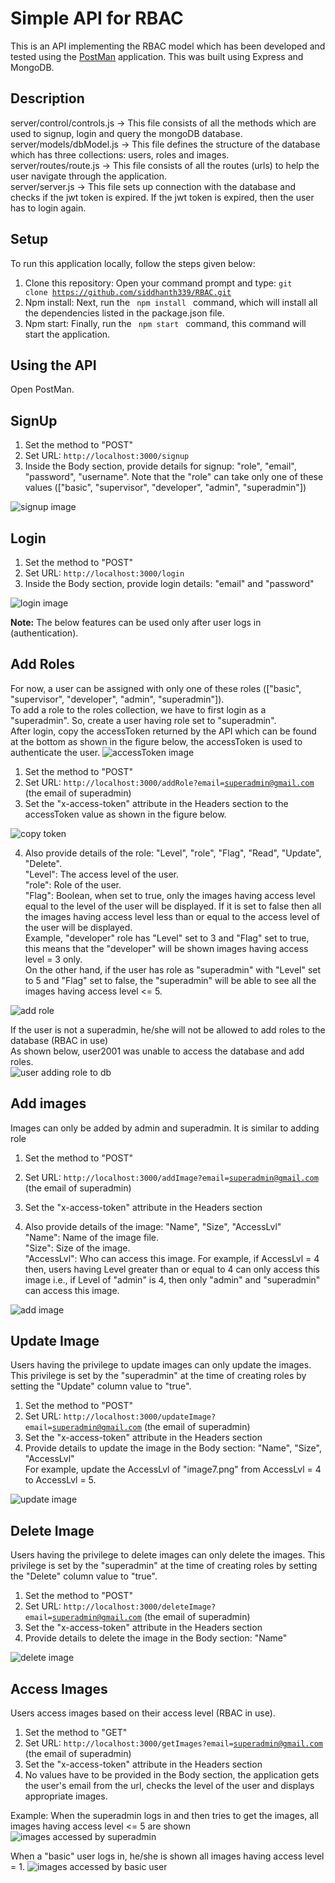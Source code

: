 # Simple API for RBAC 
This is an API implementing the RBAC model which has been developed and tested using the <a href = "https://www.postman.com/" alt = "PostMan">PostMan</a> application.
This was built using Express and MongoDB.

## Description 
server/control/controls.js -> This file consists of all the methods which are used to signup, login and query the mongoDB database.<br>
server/models/dbModel.js -> This file defines the structure of the database which has three collections: users, roles and images.<br>
server/routes/route.js -> This file consists of all the routes (urls) to help the user navigate through the application.<br>
server/server.js -> This file sets up connection with the database and checks if the jwt token is expired. If the jwt token is expired, then the user has to login again.<br>

## Setup
To run this application locally, follow the steps given below:
1. Clone this repository: Open your command prompt and type: <code>git clone https://github.com/siddhanth339/RBAC.git</code>
2. Npm install: Next, run the <code> npm install </code> command, which will install all the dependencies listed in the package.json file.
3. Npm start: Finally, run the <code> npm start </code> command, this command will start the application.

## Using the API
Open PostMan.<br>

## SignUp

1. Set the method to "POST"
2. Set URL: <code>http://localhost:3000/signup</code>
3. Inside the Body section, provide details for signup: "role", "email", "password", "username".
Note that the "role" can take only one of these values (["basic", "supervisor", "developer", "admin", "superadmin"])
<img src = "./images/signup.png" alt = "signup image">

## Login

1. Set the method to "POST"
2. Set URL: <code>http://localhost:3000/login</code>
3. Inside the Body section, provide login details: "email" and "password"
<img src = "./images/login.png" alt = "login image">

<b>Note:</b> The below features can be used only after user logs in (authentication).

## Add Roles
For now, a user can be assigned with only one of these roles (["basic", "supervisor", "developer", "admin", "superadmin"]).<br>
To add a role to the roles collection, we have to first login as a "superadmin". So, create a user having role set to "superadmin".<br>
After login, copy the accessToken returned by the API which can be found at the bottom as shown in the figure below, the accessToken is used to authenticate the user.
<img src = "./images/accessToken.jpg" alt = "accessToken image"><br>

1. Set the method to "POST"
2. Set URL: <code>http://localhost:3000/addRole?email=superadmin@gmail.com</code> (the email of superadmin)
3. Set the "x-access-token" attribute in the Headers section to the accessToken value as shown in the figure below.
<img src = "./images/copyAccessTokenToHeader.jpg" alt = "copy token">

4. Also provide details of the role: "Level", "role", "Flag", "Read", "Update", "Delete". <br>
"Level": The access level of the user.<br>
"role": Role of the user.<br>
"Flag": Boolean, when set to true, only the images having access level equal to the level of the user will be displayed. If it is set to false then all the images having access level less than or equal to the access level of the user will be displayed.<br>
Example, "developer" role has "Level" set to 3 and "Flag" set to true, this means that the "developer" will be shown images having access level = 3 only.<br>
On the other hand, if the user has role as "superadmin" with "Level" set to 5 and "Flag" set to false, the "superadmin" will be able to see all the images having access level <= 5.<br>

<img src = "./images/addRole.png" alt = "add role">

If the user is not a superadmin, he/she will not be allowed to add roles to the database (RBAC in use)<br>
As shown below, user2001 was unable to access the database and add roles.<br>
<img src = "./images/userAddingRole.png" alt = "user adding role to db">

## Add images
Images can only be added by admin and superadmin. It is similar to adding role <br>
1. Set the method to "POST"
2. Set URL: <code>http://localhost:3000/addImage?email=superadmin@gmail.com</code> (the email of superadmin)
3. Set the "x-access-token" attribute in the Headers section

4. Also provide details of the image: "Name", "Size", "AccessLvl"<br>
"Name": Name of the image file.<br>
"Size": Size of the image.<br>
"AccessLvl": Who can access this image. For example, if AccessLvl = 4 then, users having Level greater than or equal to 4 can only access this image i.e., if Level of "admin" is 4, then only "admin" and "superadmin" can access this image. <br>

<img src = "./images/addImage.png" alt = "add image">

## Update Image
Users having the privilege to update images can only update the images. This privilege is set by the "superadmin" at the time of creating roles by setting the "Update" column value to "true".
1. Set the method to "POST"
2. Set URL: <code>http://localhost:3000/updateImage?email=superadmin@gmail.com</code> (the email of superadmin)
3. Set the "x-access-token" attribute in the Headers section
4. Provide details to update the image in the Body section: "Name", "Size", "AccessLvl"<br>
For example, update the AccessLvl of "image7.png" from AccessLvl = 4 to AccessLvl = 5.<br>
<img src = "./images/updateImage.png" alt = "update image">

## Delete Image
Users having the privilege to delete images can only delete the images. This privilege is set by the "superadmin" at the time of creating roles by setting the "Delete" column value to "true".
1. Set the method to "POST"
2. Set URL: <code>http://localhost:3000/deleteImage?email=superadmin@gmail.com</code> (the email of superadmin)
3. Set the "x-access-token" attribute in the Headers section
4. Provide details to delete the image in the Body section: "Name" <br>
<img src = "./images/deleteImage.png" alt = "delete image">

## Access Images
Users access images based on their access level (RBAC in use).<br>
1. Set the method to "GET"
2. Set URL: <code>http://localhost:3000/getImages?email=superadmin@gmail.com</code> (the email of superadmin)
3. Set the "x-access-token" attribute in the Headers section
4. No values have to be provided in the Body section, the application gets the user's email from the url, checks the level of the user and displays appropriate images.<br>

Example: When the superadmin logs in and then tries to get the images, all images having access level <= 5 are shown <br>
<img src = "./images/superadmin_getImages.jpg" alt = "images accessed by superadmin">

When a "basic" user logs in, he/she is shown all images having access level = 1.
<img src = "./images/basic_getImages.png" alt = "images accessed by basic user">


